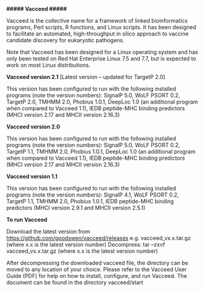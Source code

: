 **##### Vacceed  #####**

Vacceed is the collective name for a framework of linked bioinformatics programs, Perl scripts, R functions, and Linux scripts. 
It has been designed to facilitate an automated, high-throughput in silico approach to vaccine candidate discovery
for eukaryotic pathogens.
 
Note that Vacceed has been designed for a Linux operating system and has only been tested on Red Hat Enterprise Linux 7.5 and 7.7, but is expected to work on most Linux distributions.

**Vacceed version 2.1** [Latest version – updated for TargetP 2.0]

This version has been configured to run with the following installed programs (note the version numbers): SignalP 5.0, WoLF PSORT 0.2, TargetP 2.0, TMHMM 2.0, Phobius 1.0.1, DeepLoc 1.0 (an additional program when compared to Vacceed 1.1), IEDB peptide-MHC binding predictors (MHCI version 2.17 and MHCII version 2.16.3)

**Vacceed version 2.0**

This version has been configured to run with the following installed programs (note the version numbers): SignalP 5.0, WoLF PSORT 0.2, TargetP 1.1, TMHMM 2.0, Phobius 1.0.1, DeepLoc 1.0 (an additional program when compared to Vacceed 1.1), 
IEDB peptide-MHC binding predictors (MHCI version 2.17 and MHCII version 2.16.3)

**Vacceed version 1.1**

This version has been configured to run with the following installed programs (note the version numbers): SignalP 4.1, WoLF PSORT 0.2, TargetP 1.1, TMHMM 2.0, Phobius 1.0.1, IEDB peptide-MHC binding predictors (MHCI version 2.9.1 and MHCII version 2.5.1)


**To run Vacceed**

Download the latest version from https://github.com/goodswen/vacceed/releases
   e.g. vacceed_vx.x.tar.gz (where x.x is the latest version number)
Decompress:
   tar –zxvf vacceed_vx.x.tar.gz (where x.x is the latest version number)

After decompressing the downloaded vacceed file, the directory can be moved to any location of your choice.
Please refer to the Vacceed User Guide (PDF) for help on how to install, configure, and run Vacceed. The document can be found in the directory vacceed/start 
